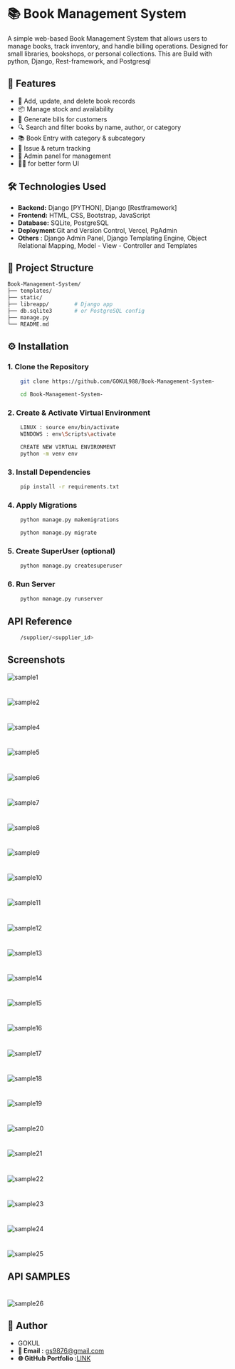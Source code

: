 # 📚 Book Management System

A simple web-based Book Management System that allows users to manage books, track inventory, and handle billing operations. Designed for small libraries, bookshops, or personal collections. This are Build with python, Django, Rest-framework, and Postgresql 

## 🚀 Features 

- 📘 Add, update, and delete book records
- 📦 Manage stock and availability
- 🧾 Generate bills for customers
- 🔍 Search and filter books by name, author, or category
- 📚 Book Entry with category & subcategory
- 🔄 Issue & return tracking
- 👤 Admin panel for management
- 🙋‍♂️ for better form UI

## 🛠️ Technologies Used

- **Backend:** Django [PYTHON], Django [Restframework]
- **Frontend:** HTML, CSS, Bootstrap, JavaScript
- **Database:** SQLite, PostgreSQL 
- **Deployment**:Git and Version Control, Vercel, PgAdmin 
- **Others** : Django Admin Panel, Django Templating Engine, Object Relational Mapping, Model - View - Controller and Templates 

## 📂 Project Structure
```bash
Book-Management-System/
├── templates/
├── static/
├── libreapp/        # Django app
├── db.sqlite3       # or PostgreSQL config
├── manage.py
└── README.md 
```

## ⚙️ Installation

### 1. Clone the Repository 
```bash 
    git clone https://github.com/GOKUL988/Book-Management-System- 
``` 
``` bash 
    cd Book-Management-System- 
``` 

### 2. Create & Activate Virtual Environment
``` bash 
    LINUX : source env/bin/activate 
    WINDOWS : env\Scripts\activate 
```
```bash 
    CREATE NEW VIRTUAL ENVIRONMENT 
    python -m venv env
```

### 3. Install Dependencies 
```bash 
    pip install -r requirements.txt
```

### 4. Apply Migrations
``` bash 
    python manage.py makemigrations 
```
``` bash 
    python manage.py migrate  
```

### 5. Create SuperUser (optional) 
```bash 
    python manage.py createsuperuser
```

### 6. Run Server 
```bash 
    python manage.py runserver 
``` 

## API Reference 
```bash 
    /supplier/<supplier_id> 
```
 
 ## Screenshots 
![sample1](screenshots/p1.png) 
# 
![sample2](screenshots/p2.png) 
# 
![sample4](screenshots/p4.png) 
# 
![sample5](screenshots/p5.png) 
# 
![sample6](screenshots/p6.png) 
# 
![sample7](screenshots/p7.png) 
# 
![sample8](screenshots/p8.png) 
# 
![sample9](screenshots/p9.png) 
# 
![sample10](screenshots/p10.png) 
# 
![sample11](screenshots/p11.png) 
# 
![sample12](screenshots/p12.png) 
# 
![sample13](screenshots/p13.png) 
# 
![sample14](screenshots/p14.png)
# 
![sample15](screenshots/p15.png)
# 
![sample16](screenshots/p16.png)   
# 
![sample17](screenshots/p17.png) 
# 
![sample18](screenshots/p18.png) 
# 
![sample19](screenshots/p19.png) 
# 
![sample20](screenshots/p20.png) 
# 
![sample21](screenshots/p21.png) 
# 
![sample22](screenshots/p22.png) 
# 
![sample23](screenshots/p23.png) 
# 
![sample24](screenshots/p24.png) 
# 
![sample25](screenshots/p25.png) 


## API SAMPLES
# 
![sample26](screenshots/p26.png) 


 ## 🙋 Author 

 - GOKUL 
- **📧 Email :** [gs9876@gmail.com](mailto:gs9876@gmail.com) 
- **🌐 GitHub Portfolio :**[LINK](https://gokul988.github.io/Portfolio_web/)